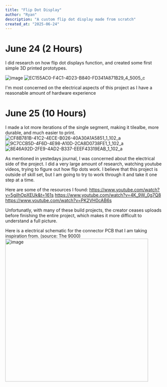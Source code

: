 ```yaml
---
title: "Flip Dot Display"
author: "Ryan"
description: "A custom flip dot display made from scratch"
created_at: "2025-06-24"
---
```


# June 24 (2 Hours) 

I did research on how flip dot displays function, and created some first simple 3D printed prototypes.

![image](https://github.com/user-attachments/assets/b36121ac-d662-4d4b-9a34-3bd22bcd82a4)
![EC155AC0-F4C1-4D23-B840-FD341A871B29_4_5005_c](https://github.com/user-attachments/assets/3ed9ba5e-41bd-47ca-abab-076feaf3a64c)

I'm most concerned on the electrical aspects of this project as I have a reasonable amount of hardware experience

# June 25 (10 Hours) 

I made a lot more iterations of the single segment, making it tilealbe, more durable, and much easier to print.  
![CF8B781B-41C2-4ECE-B026-40A30A1A5851_1_102_a](https://github.com/user-attachments/assets/b8da981b-f8ce-4a94-8b0a-efb0a8e48562)
![9C7CCB5D-4F6D-4E98-A10D-2CA8D0738FE1_1_102_a](https://github.com/user-attachments/assets/1b6a013c-e0c2-4c71-8cf8-482a9710b6d0)
![8E46A92D-2FE9-4AD2-B337-EEEF43319EAB_1_102_a](https://github.com/user-attachments/assets/7f33f190-3a38-477e-a23b-8930a77acb84)

As mentioned in yestedays journal, I was concerned about the electrical side of the project. I did a very large amount of research, watching youtube videos, trying to figure out how flip dots work. I believe that this project is outside of skill set, but I am going to try to work through it and take it one step at a time. 

Here are some of the resources I found:
https://www.youtube.com/watch?v=5gilhOpXEUk&t=161s
https://www.youtube.com/watch?v=4K_9W_0g7Q8
https://www.youtube.com/watch?v=PK2VH0cAB6s

Unfortunatly, with many of these build projects, the creator ceases uploads before finishing the entire project, which makes it more difficult to understand a full picture. 

Here is a electrical schematic for the connector PCB that I am taking inspiration from. (source: The 9000) 
<img width="454" alt="image" src="https://github.com/user-attachments/assets/403354e4-e17a-429c-bbc2-5470c63cb13e" />
